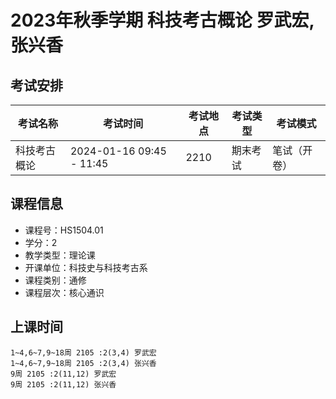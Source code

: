 # 2023年秋季学期 科技考古概论 罗武宏, 张兴香




## 考试安排

| 考试名称 | 考试时间 | 考试地点 | 考试类型 | 考试模式 |
| -------- | -------- | -------- | -------- | -------- |
| 科技考古概论 | 2024-01-16 09:45 - 11:45 | 2210 | 期末考试 | 笔试（开卷） |





## 课程信息

- 课程号：HS1504.01
- 学分：2
- 教学类型：理论课
- 开课单位：科技史与科技考古系
- 课程类别：通修
- 课程层次：核心通识

## 上课时间

```
1~4,6~7,9~18周 2105 :2(3,4) 罗武宏
1~4,6~7,9~18周 2105 :2(3,4) 张兴香
9周 2105 :2(11,12) 罗武宏
9周 2105 :2(11,12) 张兴香
```

